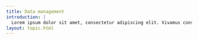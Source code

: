 ```yaml
---
title: Data management
introduction: |
  Lorem ipsum dolor sit amet, consectetur adipiscing elit. Vivamus consectetur sollicitudin nisi non scelerisque.
layout: topic.html
---
```

